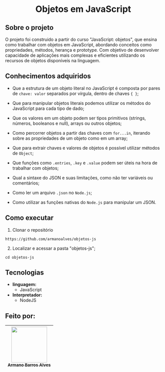 # <p align="center" >  Objetos em JavaScript  </p> 

## Sobre o projeto

O projeto foi construido a partir do curso "JavaScript: objetos", que ensina como trabalhar com objetos em JavaScript, abordando conceitos como propriedades, métodos, herança e prototype. Com objetivo de desenvolver capacidade de aplicações mais complexas e eficientes utilizando os recursos de objetos disponíveis na linguagem.

## Conhecimentos adquiridos

- Que a estrutura de um objeto literal no JavaScript é composta por pares de `chave: valor` separados por vírgula, dentro de chaves `{ }`;

- Que para manipular objetos literais podemos utilizar os métodos do JavaScript para cada tipo de dado;

- Que os valores em um objeto podem ser tipos primitivos (strings, números, booleanos e null), arrays ou outros objetos;

- Como percorrer objetos a partir das chaves com `for...in`, iterando sobre as propriedades de um objeto como em um array;

- Que para extrair chaves e valores de objetos é possível utilizar métodos de `Object`;

- Que funções como `.entries`, `.key` e `.value` podem ser úteis na hora de trabalhar com objetos;

- Qual a sintaxe do JSON e suas limitações, como não ter variáveis ou comentários;

- Como ler um arquivo `.json` no `Node.js`;

- Como utilizar as funções nativas do `Node.js` para manipular um JSON.


## Como executar
1. Clonar o repositório

  ```
  https://github.com/armanoalves/objetos-js
  ```

2. Localizar e acessar a pasta "objetos-js";

  ```
  cd objetos-js
  ```

## Tecnologias

  * **linguagem:**  
    * JavaScript
  * **Interpretador:**
    * NodeJS

## Feito por: 

| [<img src="https://avatars.githubusercontent.com/armanoalves" width=115><br><sub>Armano Barros Alves</sub>](https://github.com/armanoalves) |
| :---: |
